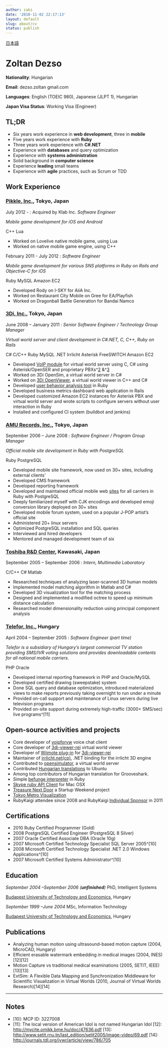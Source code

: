 ```yaml
---
author: zaki
date: '2010-11-02 22:17:13'
layout: default
slug: about/cv
status: publish
---
```

<div class="right"><a href="/about/cv/ja/">日本語</a></div>

# Zoltan Dezso

**Nationality**: Hungarian

**Email**: dezso.zoltan gmail.com

**Languages**: English (TOEIC 980), Japanese (JLPT 1), Hungarian

**Japan Visa Status**: Working Visa (Engineer)

## TL;DR

  * Six years work experience in **web development**, three in **mobile**
  * Five years work experience with **Ruby**
  * Three years work experience with **C#.NET**
  * Experience with **databases** and query optimization
  * Experience with **systems administration**
  * Solid background in **computer science**
  * Experience **leading** small teams
  * Experience with **agile** practices, such as Scrum or TDD

## Work Experience


### **[Pikkle, Inc.](http://pikkle.com)**, Tokyo, Japan

July 2012 - : Acquired by Klab Inc. _Software Engineer_

  _Mobile game development for iOS and Android_

  <span class="label label-important">C++</span>
  <span class="label label-important">Lua</span>

  * Worked on Lovelive native mobile game, using Lua
  * Worked on native mobile game engine, using C++

February 2011 - July 2012 : _Software Engineer_

  _Mobile game development for various SNS platforms in Ruby on Rails and Objective-C for iOS_

  <span class="label label-important">Ruby</span>
  <span class="label label-important">MySQL</span>
  <span class="label label-information">Amazon EC2</span>

  * Developed Rody on I-SKY for AiiA Inc.
  * Worked on Restaurant City Mobile on Gree for EA/Playfish
  * Worked on Dragonball Battle Generation for Bandai Namco

### [**3Di, Inc.**](http://3di.biz), Tokyo, Japan
June 2008 – January 2011 : _Senior Software Engineer / Technology Group Manager_

  _Virtual world server and client development in C#.NET, C, C++, Ruby on Rails_

  <span class="label label-important">C#</span>
  <span class="label label-important">C/C++</span>
  <span class="label label-important">Ruby</span>
  <span class="label label-important">MySQL</span>
  <span class="label label-information">.NET</span>
  <span class="label label-information">Irrlicht</span>
  <span class="label label-information">Asterisk</span>
  <span class="label label-information">FreeSWITCH</span>
  <span class="label label-information">Amazon EC2</span>

  * Developed [VoIP module][1] for virtual world server using C, C# using Asterisk/OpenSER and proprietary PBXs^[2][2] &^[3][3]
  * Worked on 3Di OpenSim, a virtual world server in C#
  * Worked on [3Di OpenViewer][4], a virtual world viewer in C++ and C#
  * Developed [user behavior analysis tool][5] in Ruby
  * Developed business metrics dashboard web application in Rails
  * Developed customized Amazon EC2 instances for Asterisk PBX and virtual world server and wrote scripts to configure servers without user interaction in Ruby
  * Installed and configured CI system (buildbot and jenkins)

### **[AMU Records, Inc.](http://www.amumobile.com)**, Tokyo, Japan
September 2006 – June 2008 : _Software Engineer / Program Group Manager_

  _Official mobile site development in Ruby with PostgreSQL_

  <span class="label label-important">Ruby</span>
  <span class="label label-important">PostgreSQL</span>

  * Developed mobile site framework, now used on 30+ sites, including external clients’
  * Developed CMS framework
  * Developed reporting framework
  * Developed and maintained official mobile web [sites][6] for all carriers in Ruby with PostgreSQL
  * Deeply familiarized myself with CJK encodings and developed emoji conversion library deployed on 30+ sites
  * Developed mobile forum system, used on a popular J-POP artist’s official site
  * Administered 20+ linux servers
  * Optimized PostgreSQL installation and SQL queries
  * Interviewed and hired developers
  * Mentored and managed development team of six

### **[Toshiba R&D Center](http://www.toshiba.co.jp/rdc/)**, Kawasaki, Japan
September 2005 – September 2006 : _Intern, Multimedia Laboratory_

  <span class="label label-important">C/C++</span>
  <span class="label label-important">C#</span>
  <span class="label label-information">Matlab</span>

  * Researched techniques of analyzing laser-scanned 3D human models
  * Implemented model matching algorithm in Matlab and C#
  * Developed 3D visualization tool for the matching process
  * Designed and implemented a modified octree to speed up minimum distance calculation
  * Researched model dimensionality reduction using principal component analysis

### **[Telefor, Inc.](http://www.telefor.hu)**, Hungary
April 2004 – September 2005 : _Software Engineer (part time)_

_Telefor is a subsidiary of Hungary’s largest commercial TV station providing
SMS/IVR voting solutions and provides downloadable contents for all national mobile carriers._

  <span class="label label-important">PHP</span>
  <span class="label label-important">Oracle</span>

  * Developed internal reporting framework in PHP and Oracle/MySQL
  * Developed certified drawing (sweepstake) system
  * Done SQL query and database optimization, introduced materialized views to make reports previously taking overnight to run under a minute
  * Provided on-call support and maintenance of Linux servers during live television programs
  * Provided on-site support during extremely high-traffic (3000+ SMS/sec) live programs^[11]

## Open-source activities and projects

  * Core developer of [voipforvw](http://voipforvw.sourceforge.net) voice chat client
  * Core developer of [3di-viewer-rei](http://github.com/3di/3di-viewer-rei) virtual world viewer
  * Developer of [Wiimote plug-in](http://github.com/zaki/ReiWiiControllerPlugin) for [3di-viewer-rei][7]
  * Maintainer of [irrlicht.net(cp)][8], .NET binding for the irrlicht 3D engine
  * Contributed to [opensimulator](http://opensimulator.org), a virtual world server
  * Contributed [Hungarian translations][9] to Ubuntu
  * Among top contributors of Hungarian translation for Grooveshark.
  * Simple [befunge interpreter](http://rubygems.org/gems/rubyfunge) in Ruby
  * [Skype ruby API Client](http://github.com/zaki/skypemac)  for Mac OSX
  * [Treasure Next Door](http://github.com/zaki/TND) a Startup Weekend project
  * [Tokyo Metro Visualization](http://zaki.asia/metro)
  * RubyKaigi attendee since 2008 and RubyKaigi [Individual Sponsor](http://rubykaigi.org/2011/en/sponsors_individual) in 2011

## Certifications

  * 2010 Ruby Certified Programmer (Gold)
  * 2008 PostgreSQL Certified Engineer (PostgreSQL 8 Silver)
  * 2007 Oracle Certified Associate DBA (Oracle 10g)
  * 2007 Microsoft Certified Technology Specialist SQL Server 2005^[10]
  * 2008 Microsoft Certified Technology Specialist .NET 2.0 Windows Applications^[10]
  * 2007 Microsoft Certified Systems Administrator^[10]

## Education

_September 2004 –September 2006 (**unfinished**)_ PhD, Intelligent Systems

[Budapest University of Technology and Economics](http://www.bme.hu), Hungary

_September 1999 –June 2004_ MSc, Information Technology

[Budapest University of Technology and Economics](http://www.bme.hu), Hungary

## Publications

  * Analyzing human motion using ultrasound-based motion capture (2004, MicroCAD, Hungary)
  * Efficient erasable watermark embedding in medical images (2004, INES)[12][12]
  * Motion Capture vs traditional medical examinations (2005, SETIT, IEEE)[13][13]
  * ExtSim: A Flexible Data Mapping and Synchronization Middleware for Scientific Visualization in Virtual Worlds (2010, Journal of Virtual Worlds Research)[14][14]

-----
## Notes

[1]:   http://github.com/zaki/slvoice
[2]:   http://3di.biz/en/news/2009071501.html
[3]:   http://3di.biz/en/news/2010051001.html
[4]:   http://3di-rei.org
[5]:   http://www.ngigroup.com/jp/press/08100103.pdf
[6]:   http://zaki.asia/works/
[7]:   http://zaki.asia/2009/11/20/wii-controller-plugin-for-3di-rei/
[8]:   http://github.com/zaki/irrlicht.net
[9]:   https://translations.launchpad.net/~dezso-zoltan/+activity
* [10]:  MCP ID: 3227008
* [11]:  The local version of American Idol is not named Hungarian Idol
[12]:  http://mycite.omikk.bme.hu/doc/47636.pdf
[13]:  http://www.setit.rnu.tn/last_edition/setit2005/image-video/69.pdf
[14]:  http://journals.tdl.org/jvwr/article/view/786/705

